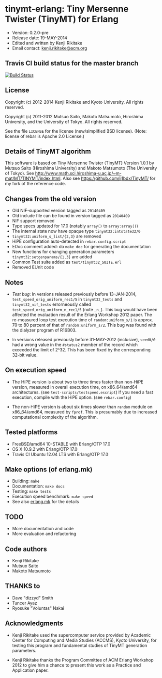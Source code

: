 # tinymt-erlang: Tiny Mersenne Twister (TinyMT) for Erlang

* Version: 0.2.0-pre
* Release date: 19-MAY-2014
* Edited and written by Kenji Rikitake
* Email contact: <kenji.rikitake@acm.org>

## Travis CI build status for the master branch

[![Build Status](https://travis-ci.org/jj1bdx/tinymt-erlang.svg?branch=master)](https://travis-ci.org/jj1bdx/tinymt-erlang)

## License

Copyright (c) 2012-2014 Kenji Rikitake and Kyoto University.
All rights reserved.

Copyright (c) 2011-2012 Mutsuo Saito, Makoto Matsumoto, Hiroshima
University, and the University of Tokyo. All rights reserved.

See the file `LICENSE` for the license (new/simplified BSD license). (Note:
license of rebar is Apache 2.0 License.)

## Details of TinyMT algorithm

This software is based on
Tiny Mersenne Twister (TinyMT) Version 1.0.1
by Mutsuo Saito (Hiroshima University) and Makoto Matsumoto (The University of Tokyo).
See <http://www.math.sci.hiroshima-u.ac.jp/~m-mat/MT/TINYMT/index.html>.
Also see <https://github.com/jj1bdx/TinyMT/> for my fork of the reference code.

## Changes from the old version

* Old NIF-supported version tagged as `20140409`
* Old include file can be found in version tagged as `20140409`
* NIF support removed
* Type specs updated for 17.0 (notably `array()` to `array:array()`)
* The internal state now have opaque type `tinymt32:intstate32/0`
* `tinymt32:uniform_s_list/{2,3}` are removed
* HiPE configuration auto-detected in `rebar.config.script`
* EDoc comment added: do `make doc` for generating the documentation
* New functions for changing generation parameters `tinymt32:setgenparams/{1,3}` are added
* Common Test suite added as `test/tinymt32_SUITE.erl`
* Removed EUnit code

## Notes

* *Test bug*: In versions released previously before 13-JAN-2014,
  `test_speed_orig_uniform_rec1/5` in `tinymt32_tests` and `tinymt32_nif_tests`
  errorneously called `test_speed_orig_uniform_n_rec1/5` (note `_n_`).
  This bug would have been affected the evaluation result of the Erlang Workshop 2012 paper.
  The re-measured loop test execution time of `random:uniform_s/1` is approx. 70 to 80 percent of
  that of `random:uniform_s/2`.  This bug was found with the dialyzer program of R16B03.

* In versions released previously before 31-MAY-2012 (inclusive),
  `seed0/0` had a wrong value in the `#status2` member of the record
  which exceeded the limit of 2^32.  This has been fixed by the
  corresponding 32-bit value.

## On execution speed

* The HiPE version is about two to three times faster than non-HiPE
  version, measured in overall execution time, on x86\_64/amd64
  architectures. (see `test-scripts/testspeed.escript`) If you need a
  fast execution, compile with the HiPE option. (see `rebar.config`)

* The non-HiPE version is about six times slower than `random` module
  on x86\_64/amd64, measured by `fprof`.  This is presumably due to increased
  computational complexity of the algorithm.

## Tested platforms

* FreeBSD/amd64 10-STABLE with Erlang/OTP 17.0
* OS X 10.9.2 with Erlang/OTP 17.0
* Travis CI Ubuntu 12.04 LTS with Erlang/OTP 17.0

## Make options (of erlang.mk)

* Building: `make`
* Documentation: `make docs`
* Testing: `make tests`
* Execution speed benchmark: `make speed`
* See also [erlang.mk](https://github.com/extend/erlang.mk) for the details

## TODO

* More documentation and code
* More evaluation and refactoring

## Code authors

* Kenji Rikitake
* Mutsuo Saito
* Makoto Matsumoto

## THANKS to

* Dave "dizzyd" Smith
* Tuncer Ayaz
* Ryosuke "Voluntas" Nakai

## Acknowledgments

* Kenji Rikitake used the supercomputer service provided by Academic
  Center for Computing and Media Studies (ACCMS), Kyoto University, for
  testing this program and fundamental studies of TinyMT generation
  parameters.

* Kenji Rikitake thanks the Program Committee of ACM Erlang Workshop
  2012 to give him a chance to present this work as a Practice and
  Application paper.
